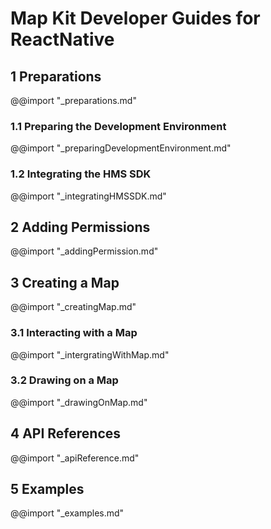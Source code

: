 # Map Kit Developer Guides for ReactNative

## 1 Preparations

@@import "_preparations.md"


### 1.1 Preparing the Development Environment

@@import "_preparingDevelopmentEnvironment.md"


### 1.2 Integrating the HMS SDK

@@import "_integratingHMSSDK.md"


## 2 Adding Permissions

@@import "_addingPermission.md"


## 3 Creating a Map

@@import "_creatingMap.md"


### 3.1 Interacting with a Map

@@import "_intergratingWithMap.md"


### 3.2 Drawing on a Map

@@import "_drawingOnMap.md"


## 4 API References

@@import "_apiReference.md"


## 5 Examples

@@import "_examples.md"

